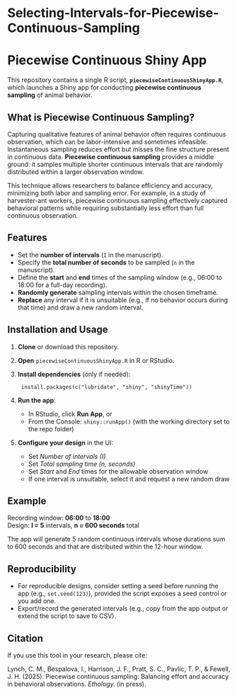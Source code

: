 # Selecting-Intervals-for-Piecewise-Continuous-Sampling

# Piecewise Continuous Shiny App

This repository contains a single R script, **`piecewiseContinuousShinyApp.R`**, which launches a Shiny app for conducting **piecewise continuous sampling** of animal behavior.

## What is Piecewise Continuous Sampling?

Capturing qualitative features of animal behavior often requires continuous observation, which can be labor-intensive and sometimes infeasible. Instantaneous sampling reduces effort but misses the fine structure present in continuous data. **Piecewise continuous sampling** provides a middle ground: it samples multiple shorter continuous intervals that are randomly distributed within a larger observation window.

This technique allows researchers to balance efficiency and accuracy, minimizing both labor and sampling error. For example, in a study of harvester-ant workers, piecewise continuous sampling effectively captured behavioral patterns while requiring substantially less effort than full continuous observation.

## Features

- Set the **number of intervals** (`I` in the manuscript).
- Specify the **total number of seconds** to be sampled (`n` in the manuscript).
- Define the **start** and **end** times of the sampling window (e.g., 06:00 to 18:00 for a full-day recording).
- **Randomly generate** sampling intervals within the chosen timeframe.
- **Replace** any interval if it is unsuitable (e.g., if no behavior occurs during that time) and draw a new random interval.

## Installation and Usage

1. **Clone** or download this repository.
2. **Open** `piecewiseContinuousShinyApp.R` in R or RStudio.
3. **Install dependencies** (only if needed):

        install.packages(c("lubridate", "shiny", "shinyTime"))

4. **Run the app**:
   - In RStudio, click **Run App**, or
   - From the Console: `shiny::runApp()` (with the working directory set to the repo folder)

5. **Configure your design** in the UI:
   - Set *Number of intervals (I)*
   - Set *Total sampling time (n, seconds)*
   - Set *Start* and *End* times for the allowable observation window
   - If one interval is unsuitable, select it and request a new random draw

## Example

Recording window: **06:00** to **18:00**  
Design: **I = 5** intervals, **n = 600 seconds** total

The app will generate 5 random continuous intervals whose durations sum to 600 seconds and that are distributed within the 12-hour window.

## Reproducibility

- For reproducible designs, consider setting a seed before running the app (e.g., `set.seed(123)`), provided the script exposes a seed control or you add one.
- Export/record the generated intervals (e.g., copy from the app output or extend the script to save to CSV).

## Citation

If you use this tool in your research, please cite:

Lynch, C. M., Bespalova, I., Harrison, J. F., Pratt, S. C., Pavlic, T. P., & Fewell, J. H. (2025). Piecewise continuous sampling: Balancing effort and accuracy in behavioral observations. *Ethology.* (in press).

